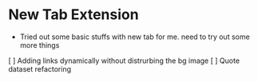 # New Tab Extension

- Tried out some basic stuffs with new tab for me. need to try out some more things

[ ] Adding links dynamically without distrurbing the bg image
[ ] Quote dataset refactoring
